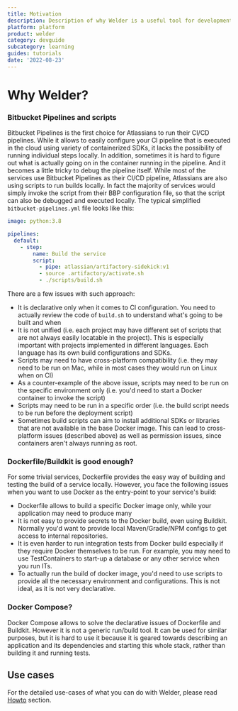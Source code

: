 ```yaml
---
title: Motivation
description: Description of why Welder is a useful tool for development of services
platform: platform
product: welder
category: devguide
subcategory: learning
guides: tutorials
date: '2022-08-23'
---
```


# Why Welder?

### Bitbucket Pipelines and scripts
Bitbucket Pipelines is the first choice for Atlassians to run their CI/CD pipelines. While it allows to easily configure
your CI pipeline that is executed in the cloud using variety of containerized SDKs, it lacks the possibility of
running individual steps locally. In addition, sometimes it is hard to figure out what is actually going on in the
container running in the pipeline. And it becomes a little tricky to debug the pipeline itself.
While most of the services use Bitbucket Pipelines as their CI/CD pipeline, Atlassians are also using scripts to
run builds locally. In fact the majority of services would simply invoke the script from their BBP configuration
file, so that the script can also be debugged and executed locally. The typical simplified `bitbucket-pipelines.yml` file
looks like this:

```yaml
image: python:3.8

pipelines:
  default:
    - step: 
        name: Build the service
        script:
          - pipe: atlassian/artifactory-sidekick:v1
          - source .artifactory/activate.sh
          - ./scripts/build.sh
```
There are a few issues with such approach:
* It is declarative only when it comes to CI configuration. You need to actually review the code of `build.sh` to understand what's going to be built and when
* It is not unified (i.e. each project may have different set of scripts that are not always easily locatable in the project). 
  This is especially important with projects implemented in different languages. Each language has its own build configurations and SDKs.
* Scripts may need to have cross-platform compatibility (i.e. they may need to be run on Mac, while in most cases they would run on Linux when on CI)
* As a counter-example of the above issue, scripts may need to be run on the specific environment only (i.e. you'd need to start a Docker container to invoke the script)
* Scripts may need to be run in a specific order (i.e. the build script needs to be run before the deployment script)
* Sometimes build scripts can aim to install additional SDKs or libraries that are not available in the base Docker image. This
  can lead to cross-platform issues (described above) as well as permission issues, since containers aren't always running as root.

### Dockerfile/Buildkit is good enough?
For some trivial services, Dockerfile provides the easy way of building and testing the build of a service locally.
However, you face the following issues when you want to use Docker as the entry-point to your service's build:
* Dockerfile allows to build a specific Docker image only, while your application may need to produce many
* It is not easy to provide secrets to the Docker build, even using Buildkit. Normally you'd want to provide local
  Maven/Gradle/NPM configs to get access to internal repositories.
* It is even harder to run integration tests from Docker build especially if they require Docker themselves to be run.
  For example, you may need to use TestContainers to start-up a database or any other service when you run ITs.
* To actually run the build of docker image, you'd need to use scripts to provide all the necessary environment and configurations.
  This is not ideal, as it is not very declarative.

### Docker Compose?
Docker Compose allows to solve the declarative issues of Dockerfile and Buildkit. However it is not a generic run/build
tool. It can be used for similar purposes, but it is hard to use it because it is geared towards describing an
application and its dependencies and starting this whole stack, rather than building it and running tests.

## Use cases
For the detailed use-cases of what you can do with Welder, please read [Howto](/howto/) section.
